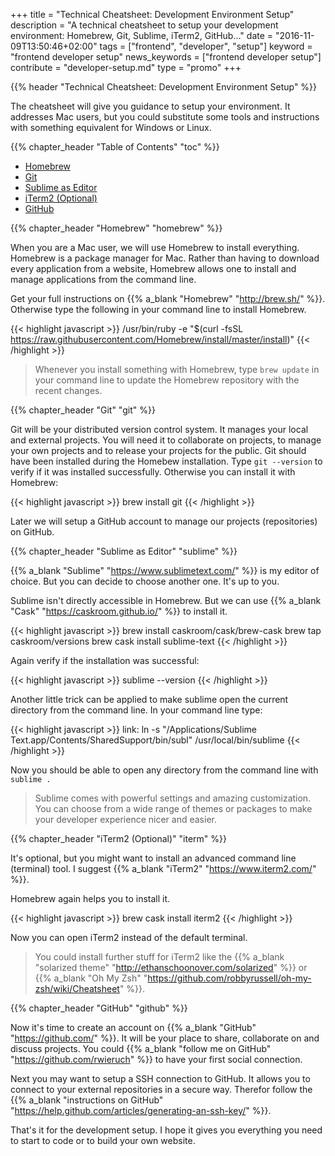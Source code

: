 +++
title = "Technical Cheatsheet: Development Environment Setup"
description = "A technical cheatsheet to setup your development environment: Homebrew, Git, Sublime, iTerm2, GitHub..."
date = "2016-11-09T13:50:46+02:00"
tags = ["frontend", "developer", "setup"]
keyword = "frontend developer setup"
news_keywords = ["frontend developer setup"]
contribute = "developer-setup.md"
type = "promo"
+++

{{% header "Technical Cheatsheet: Development Environment Setup" %}}

The cheatsheet will give you guidance to setup your environment. It addresses Mac users, but you could substitute some tools and instructions with something equivalent for Windows or Linux.

{{% chapter_header "Table of Contents" "toc" %}}

* [Homebrew](#homebrew)
* [Git](#git)
* [Sublime as Editor](#sublime)
* [iTerm2 (Optional)](#iterm)
* [GitHub](#github)

{{% chapter_header "Homebrew" "homebrew" %}}

When you are a Mac user, we will use Homebrew to install everything. Homebrew is a package manager for Mac. Rather than having to download every application from a website, Homebrew allows one to install and manage applications from the command line.

Get your full instructions on {{% a_blank "Homebrew" "http://brew.sh/" %}}. Otherwise type the following in your command line to install Homebrew.

{{< highlight javascript >}}
/usr/bin/ruby -e "$(curl -fsSL https://raw.githubusercontent.com/Homebrew/install/master/install)"
{{< /highlight >}}

> Whenever you install something with Homebrew, type `brew update` in your command line to update the Homebrew repository with the recent changes.

{{% chapter_header "Git" "git" %}}

Git will be your distributed version control system. It manages your local and external projects. You will need it to collaborate on projects, to manage your own projects and to release your projects for the public. Git should have been installed during the Homebew installation. Type `git --version` to verify if it was installed successfully. Otherwise you can install it with Homebrew:

{{< highlight javascript >}}
brew install git
{{< /highlight >}}

Later we will setup a GitHub account to manage our projects (repositories) on GitHub.

{{% chapter_header "Sublime as Editor" "sublime" %}}

{{% a_blank "Sublime" "https://www.sublimetext.com/" %}} is my editor of choice. But you can decide to choose another one. It's up to you.

Sublime isn't directly accessible in Homebrew. But we can use {{% a_blank "Cask" "https://caskroom.github.io/" %}} to install it.

{{< highlight javascript >}}
brew install caskroom/cask/brew-cask
brew tap caskroom/versions
brew cask install sublime-text
{{< /highlight >}}

Again verify if the installation was successful:

{{< highlight javascript >}}
sublime --version
{{< /highlight >}}

Another little trick can be applied to make sublime open the current directory from the command line. In your command line type:

{{< highlight javascript >}}
link: ln -s "/Applications/Sublime Text.app/Contents/SharedSupport/bin/subl" /usr/local/bin/sublime
{{< /highlight >}}

Now you should be able to open any directory from the command line with `sublime .`

> Sublime comes with powerful settings and amazing customization. You can choose from a wide range of themes or packages to make your developer experience nicer and easier.

{{% chapter_header "iTerm2 (Optional)" "iterm" %}}

It's optional, but you might want to install an advanced command line (terminal) tool. I suggest {{% a_blank "iTerm2" "https://www.iterm2.com/" %}}.

Homebrew again helps you to install it.

{{< highlight javascript >}}
brew cask install iterm2
{{< /highlight >}}

Now you can open iTerm2 instead of the default terminal.

> You could install further stuff for iTerm2 like the {{% a_blank "solarized theme" "http://ethanschoonover.com/solarized" %}} or {{% a_blank "Oh My Zsh" "https://github.com/robbyrussell/oh-my-zsh/wiki/Cheatsheet" %}}.

{{% chapter_header "GitHub" "github" %}}

Now it's time to create an account on {{% a_blank "GitHub" "https://github.com/" %}}. It will be your place to share, collaborate on and discuss projects. You could {{% a_blank "follow me on GitHub" "https://github.com/rwieruch" %}} to have your first social connection.

Next you may want to setup a SSH connection to GitHub. It allows you to connect to your external repositories in a secure way. Therefor follow the {{% a_blank "instructions on GitHub" "https://help.github.com/articles/generating-an-ssh-key/" %}}.

That's it for the development setup. I hope it gives you everything you need to start to code or to build your own website.